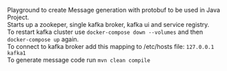 Playground to create Message generation with protobuf to be used in Java Project. <br />
Starts up a zookeper, single kafka broker, kafka ui and service registry.  <br />
To restart kafka cluster use `docker-compose down --volumes` and then `docker-compose up` again. <br />
To connect to kafka broker add this mapping to /etc/hosts file: `127.0.0.1 kafka1` <br />
To generate message code run `mvn clean compile` <br />
